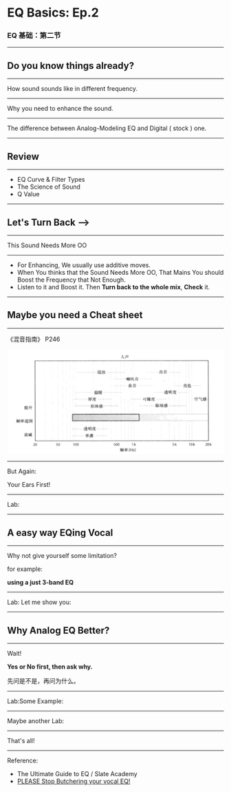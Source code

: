 # EQ Basics: Ep.2

### EQ 基础：第二节

-----

## Do you know things already?

----

How sound sounds like in different frequency.

----

Why you need to enhance the sound.

----

The difference between Analog-Modeling EQ and Digital ( stock ) one.

-----

## Review

----

- EQ Curve & Filter Types
- The Science of Sound
- Q Value

-----

## Let's Turn Back -->

-----

This Sound Needs More OO

----

- For Enhancing, We usually use additive moves.
- When You thinks that the Sound Needs More OO, That Mains You should Boost the Frequency that Not Enough.
- Listen to it and Boost it. Then **Turn back to the whole mix**, **Check** it.

-----

## Maybe you need a Cheat sheet

----

《混音指南》 P246

![Vocal](assets/img/vocal.png)

----

But Again:

Your Ears First!

-----

Lab:

-----

## A easy way EQing Vocal

----

Why not give yourself some limitation?

for example: 

**using a just 3-band EQ**

----

Lab: Let me show you:

-----

## Why Analog EQ Better?

----

Wait! 

**Yes or No first, then ask why.**

先问是不是，再问为什么。

----

Lab:Some Example:

-----

Maybe another Lab:

-----

That's all!

-----

Reference:

- The Ultimate Guide to EQ / Slate Academy
- [PLEASE Stop Butchering your vocal EQ!](https://www.youtube.com/watch?v=2Gls252xwcc)

